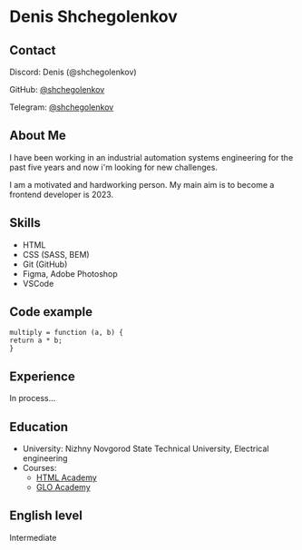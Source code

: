 # Denis Shchegolenkov

## Contact

Discord: Denis (@shchegolenkov)

GitHub: [@shchegolenkov](https://github.com/shchegolenkov)

Telegram: [@shchegolenkov](https://t.me/shchegolenkov)

## About Me

I have been working in an industrial automation systems engineering for the past five years and now i'm looking for new challenges.

I am a motivated and hardworking person. My main aim is to become a frontend developer is 2023.

## Skills

- HTML
- CSS (SASS, BEM)
- Git (GitHub)
- Figma, Adobe Photoshop
- VSCode

## Code example

```
multiply = function (a, b) {
return a * b;
}
```

## Experience

In process...

## Education

- University: Nizhny Novgorod State Technical University, Electrical engineering
- Courses:
  - [HTML Academy](https://www.htmlacademy.ru)
  - [GLO Academy](https://glo.academy)

## English level

Intermediate
